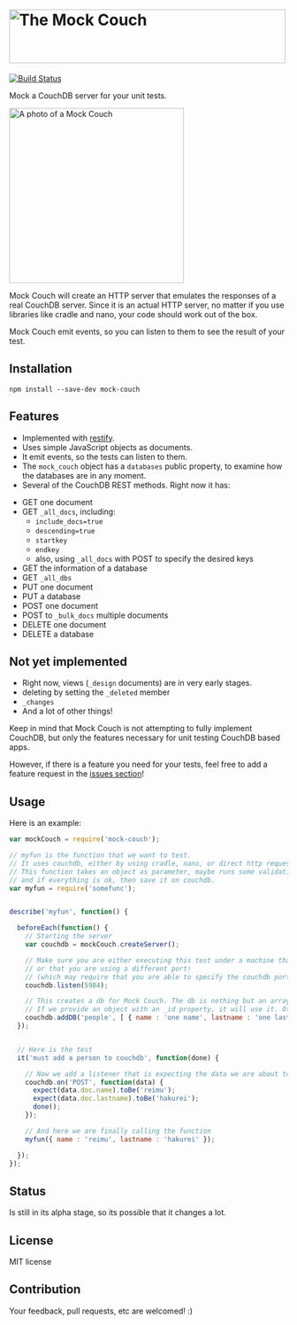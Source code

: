 <h1><img src="https://raw.github.com/chris-l/mock-couch/master/title.png" alt="The Mock Couch" width="500px" height="97px" /></h1>

[![Build Status](https://travis-ci.org/chris-l/mock-couch.png?branch=master)](https://travis-ci.org/chris-l/mock-couch)

Mock a CouchDB server for your unit tests.

<img src="http://christopher-luna.com/mock-couch.svg" height="316" alt="A photo of a Mock Couch" title="'It's the thing Mock Couch Soup is made from,' said the Queen." />

Mock Couch will create an HTTP server that emulates the responses of a real CouchDB server.
Since it is an actual HTTP server, no matter if you use libraries like cradle and nano, your code should work out of the box.

Mock Couch emit events, so you can listen to them to see the result of your test.

## Installation

```
npm install --save-dev mock-couch
```

## Features

* Implemented with [restify](https://github.com/mcavage/node-restify).
* Uses simple JavaScript objects as documents.
* It emit events, so the tests can listen to them.
* The `mock_couch` object has a `databases` public property, to examine how the databases are in any moment.
* Several of the CouchDB REST methods. Right now it has:
 - GET one document
 - GET `_all_docs`, including:
    - `include_docs=true`
    - `descending=true`
    - `startkey`
    - `endkey`
    - also, using `_all_docs` with POST to specify the desired keys
 - GET the information of a database
 - GET `_all_dbs`
 - PUT one document
 - PUT a database
 - POST one document
 - POST to `_bulk_docs` multiple documents
 - DELETE one document
 - DELETE a database

## Not yet implemented

* Right now, views (`_design` documents) are in very early stages.
* deleting by setting the `_deleted` member
* `_changes`
* And a lot of other things!

Keep in mind that Mock Couch is not attempting to fully implement CouchDB, but only the features necessary for unit testing CouchDB based apps.

However, if there is a feature you need for your tests, feel free to add a feature request in the [issues section](https://github.com/chris-l/mock-couch/issues)!

## Usage

Here is an example:

```javascript
var mockCouch = require('mock-couch');

// myfun is the function that we want to test.
// It uses couchdb, either by using cradle, nano, or direct http requests
// This function takes an object as parameter, maybe runs some validations
// and if everything is ok, then save it on couchdb.
var myfun = require('somefunc');


describe('myfun', function() {

  beforeEach(function() {
    // Starting the server
    var couchdb = mockCouch.createServer();

    // Make sure you are either executing this test under a machine that does not have couchdb installed/enabled,
    // or that you are using a different port!
    // (which may require that you are able to specify the couchdb port on the function you are about to test)
    couchdb.listen(5984);

    // This creates a db for Mock Couch. The db is nothing but an array of objects.
    // If we provide an object with an _id property, it will use it. Otherwise, it will create a random one.
    couchdb.addDB('people', [ { name : 'one name', lastname : 'one lastname' }, { _id : '4568797890', name : 'second name', lastname : 'other lastname' } ]);
  });


  // Here is the test
  it('must add a person to couchdb', function(done) {

    // Now we add a listener that is expecting the data we are about to send.
    couchdb.on('POST', function(data) {
      expect(data.doc.name).toBe('reimu');
      expect(data.doc.lastname).toBe('hakurei');
      done();
    });

    // And here we are finally calling the function
    myfun({ name : 'reimu', lastname : 'hakurei' });

  });
});
```

## Status

Is still in its alpha stage, so its possible that it changes a lot.

## License

MIT license

## Contribution

Your feedback, pull requests, etc are welcomed! :)
